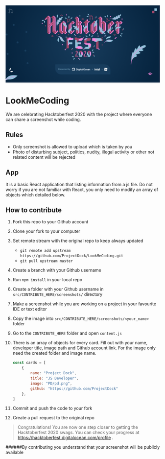 ![alt text](src/assets/images/HF2020%20Events%201024x512%20Centered.png)
# LookMeCoding
We are celebrating Hacktoberfest 2020 with the project where everyone can share a screenshot while coding.

## Rules
- Only screenshot is allowed to upload which is taken by you
- Photo of disturbing subject, politics, nudity, illegal activity or other not related content will be rejected

## App
It is a basic React application that listing information from a js file. Do not worry if you are not familiar with React, you only need to modify an array of objects which detailed below.

## How to contribute

1. Fork this repo to your Github account

2. Clone your fork to your computer

3. Set remote stream with the original repo to keep always updated

   - `git remote add upstream https://github.com/ProjectDock/LookMeCoding.git`
   - `git pull upstream master`

4. Create a branch with your Github username

5. Run `npm install` in your local repo

6. Create a folder with your Github username in `src/CONTRIBUTE_HERE/screenshots/` directory

7. Make a screenshot while you are working on a project in your favourite IDE or text editor

8. Copy the image into `src/CONTRIBUTE_HERE/screenshots/<your_name>` folder

9. Go to the `CONTRIBUTE_HERE` folder and open `content.js`

10. There is an array of objects for every card. Fill out with your name, developer title, image path and Github account link. For the image only need the created folder and image name.

    ```js
    const cards = [
        {
            name: "Project Dock",
            title: "JS Developer",
            image: "PD/pd.png",
            github: "https://github.com/ProjectDock"
        },
    ]
    ```

11. Commit and push the code to your fork

12. Create a pull request to the original repo


> Congratulations! You are now one step closer to getting the Hacktoberfest 2020 swags. You can check your progress at <https://hacktoberfest.digitalocean.com/profile> .

######By contributing you understand that your screenshot will be publicly available
